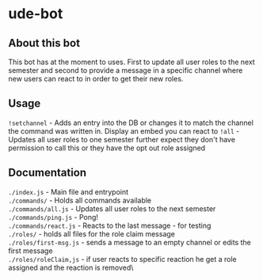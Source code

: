 # ude-bot
## About this bot
This bot has at the moment to uses. First to update all user roles to the next semester and second to provide a message in a specific channel where new users can react to in order to get their new roles.
## Usage
`!setchannel` - Adds an entry into the DB or changes it to match the channel the command was written in. Display an embed you can react to
`!all` - Updates all user roles to one semester further expect they don't have permission to call this or they have the opt out role assigned

## Documentation
`./index.js` - Main file and entrypoint\
`./commands/` - Holds all commands available\
`./commands/all.js` - Updates all user roles to the next semester\
`./commands/ping.js` - Pong!\
`./commands/react.js` - Reacts to the last message - for testing\
`./roles/` - holds all files for the role claim message\
`./roles/first-msg.js` - sends a message to an empty channel or edits the first message\
`./roles/roleClaim,js` - if user reacts to specific reaction he get a role assigned and the reaction is removed\
